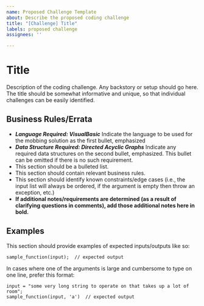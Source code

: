 ```yaml
---
name: Proposed Challenge Template
about: Describe the proposed coding challenge
title: "[Challenge] Title"
labels: proposed challenge
assignees: ''

---
```


# Title

Description of the coding challenge. Any backstory or setup should go here. The title should be somewhat informative and unique, so that individual challenges can be easily identified.

## Business Rules/Errata

- ***Language Required: VisualBasic*** Indicate the language to be used for the mobbing solution as the first bullet, emphasized
- ***Data Structure Required: Directed Acyclic Graphs*** Indicate any required data structures on the second bullet, emphasized. This bullet can be omitted if there is no such requirement.
- This section should be a bulleted list.
- This section should contain relevant business rules.
- This section should identify known constraints/edge cases (i.e., the input list will always be ordered, if the argument is empty then throw an exception, etc.)
- **If additional notes/requirements are determined (as a result of clarifying questions in comments), add those additional notes here in bold.**

## Examples

This section should provide examples of expected inputs/outputs like so:

```
sample_function(input);  // expected output
```

In cases where one of the arguments is large and cumbersome to type on one line, prefer this format:

```
input = "some very long string to operate on that takes up a lot of room";
sample_function(input, 'a')  // expected output
```
